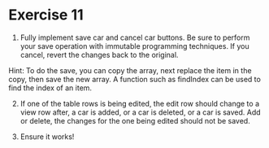 # Exercise 11

1. Fully implement save car and cancel car buttons. Be sure to perform your save operation with immutable programming techniques. If you cancel, revert the changes back to the original.

Hint: To do the save, you can copy the array, next replace the item in the copy, then save the new array. A function such as findIndex can be used to find the index of an item.

2. If one of the table rows is being edited, the edit row should change to a view row after, a car is added, or a car is deleted, or a car is saved. Add or delete, the changes for the one being edited should not be saved.

3. Ensure it works!